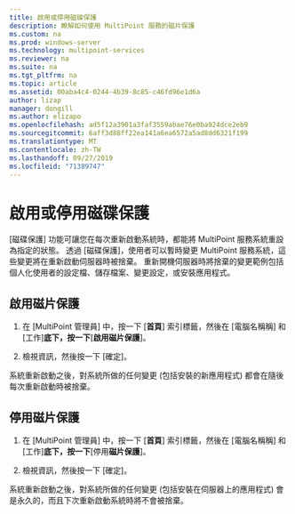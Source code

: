 ```yaml
---
title: 啟用或停用磁碟保護
description: 瞭解如何使用 MultiPoint 服務的磁片保護
ms.custom: na
ms.prod: windows-server
ms.technology: multipoint-services
ms.reviewer: na
ms.suite: na
ms.tgt_pltfrm: na
ms.topic: article
ms.assetid: 00aba4c4-0244-4b39-8c85-c46fd96e1d6a
author: lizap
manager: dongill
ms.author: elizapo
ms.openlocfilehash: ad5f12a3901a3faf3559abae76e0ba924dce2eb9
ms.sourcegitcommit: 6aff3d88ff22ea141a6ea6572a5ad8dd6321f199
ms.translationtype: MT
ms.contentlocale: zh-TW
ms.lasthandoff: 09/27/2019
ms.locfileid: "71389747"
---
```

# <a name="enable-or-disable-disk-protection"></a>啟用或停用磁碟保護
[磁碟保護] 功能可讓您在每次重新啟動系統時，都能將 MultiPoint 服務系統重設為指定的狀態。 透過 [磁碟保護]，使用者可以暫時變更 MultiPoint 服務系統，這些變更將在重新啟動伺服器時被捨棄。 重新開機伺服器時將捨棄的變更範例包括個人化使用者的設定檔、儲存檔案、變更設定，或安裝應用程式。  
  
## <a name="enable-disk-protection"></a>啟用磁片保護  
  
1.  在 [MultiPoint 管理員] 中，按一下 [**首頁**] 索引標籤，然後在 [電腦名稱稱] 和 [工作]**底下，按一下**[**啟用磁片保護**]。  
  
2.  檢視資訊，然後按一下 [確定]。  
  
系統重新啟動之後，對系統所做的任何變更 (包括安裝的新應用程式) 都會在隨後每次重新啟動時被捨棄。  
  
## <a name="disable-disk-protection"></a>停用磁片保護  
  
1.  在 [MultiPoint 管理員] 中，按一下 [**首頁**] 索引標籤，然後在 [電腦名稱稱] 和 [工作]**底下，按一下**[停用**磁片保護**]。  
  
2.  檢視資訊，然後按一下 [確定]。  
  
系統重新啟動之後，對系統所做的任何變更 (包括安裝在伺服器上的應用程式) 會是永久的，而且下次重新啟動系統時將不會被捨棄。  
  
